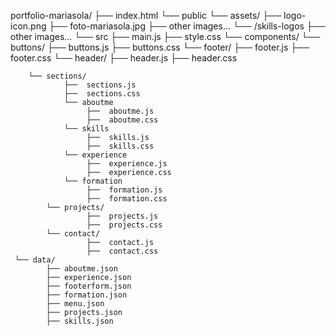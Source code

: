 portfolio-mariasola/
├── index.html
└── public
	└── assets/
		├── logo-icon.png
   		├── foto-mariasola.jpg
	 	├── other images...
	      └──  /skills-logos
			├── other images...
└── src
	├── main.js
	├── style.css
     └── components/
		└── buttons/
   	    		├── buttons.js
   	    		├── buttons.css
		└── footer/
   	    		├── footer.js
   	    		├── footer.css
		└── header/
   	    		├── header.js
   	    		├── header.css

  	 	└── sections/
   	    		├──  sections.js
   	    		├──  sections.css
     			└── aboutme
   	    		     ├──  aboutme.js
   	    		     ├──  aboutme.css
     			└── skills
   	    		     ├──  skills.js
   	    		     ├──  skills.css
     			└── experience
   	    		     ├──  experience.js
   	    		     ├──  experience.css
     			└── formation
   	    		     ├──  formation.js
   	    		     ├──  formation.css
  	 		└── projects/
   	    		     ├──  projects.js
   	    		     ├──  projects.css
  	 		└── contact/
   	    		     ├──  contact.js
   	    		     ├──  contact.css
     └── data/
	        ├── aboutme.json
	        ├── experience.json
	        ├── footerform.json
	        ├── formation.json
	        ├── menu.json
	        ├── projects.json
	        ├── skills.json


   
	
